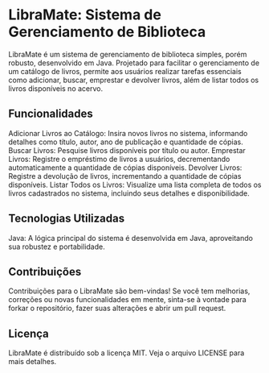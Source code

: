 # LibraMate: Sistema de Gerenciamento de Biblioteca
LibraMate é um sistema de gerenciamento de biblioteca simples, porém robusto, desenvolvido em Java. Projetado para facilitar o gerenciamento de um catálogo de livros, permite aos usuários realizar tarefas essenciais como adicionar, buscar, emprestar e devolver livros, além de listar todos os livros disponíveis no acervo.

## Funcionalidades
Adicionar Livros ao Catálogo: Insira novos livros no sistema, informando detalhes como título, autor, ano de publicação e quantidade de cópias.
Buscar Livros: Pesquise livros disponíveis por título ou autor.
Emprestar Livros: Registre o empréstimo de livros a usuários, decrementando automaticamente a quantidade de cópias disponíveis.
Devolver Livros: Registre a devolução de livros, incrementando a quantidade de cópias disponíveis.
Listar Todos os Livros: Visualize uma lista completa de todos os livros cadastrados no sistema, incluindo seus detalhes e disponibilidade.

## Tecnologias Utilizadas
Java: A lógica principal do sistema é desenvolvida em Java, aproveitando sua robustez e portabilidade.

## Contribuições
Contribuições para o LibraMate são bem-vindas! Se você tem melhorias, correções ou novas funcionalidades em mente, sinta-se à vontade para forkar o repositório, fazer suas alterações e abrir um pull request.

## Licença
LibraMate é distribuído sob a licença MIT. Veja o arquivo LICENSE para mais detalhes.